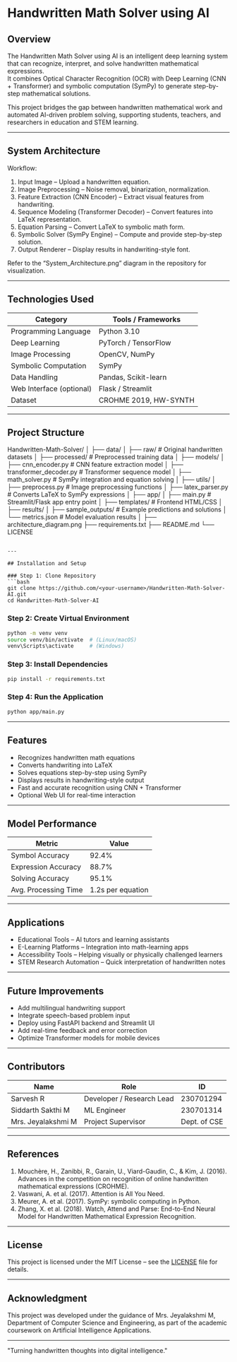 # Handwritten Math Solver using AI

## Overview
The Handwritten Math Solver using AI is an intelligent deep learning system that can recognize, interpret, and solve handwritten mathematical expressions.  
It combines Optical Character Recognition (OCR) with Deep Learning (CNN + Transformer) and symbolic computation (SymPy) to generate step-by-step mathematical solutions.

This project bridges the gap between handwritten mathematical work and automated AI-driven problem solving, supporting students, teachers, and researchers in education and STEM learning.

---

## System Architecture

Workflow:
1. Input Image – Upload a handwritten equation.
2. Image Preprocessing – Noise removal, binarization, normalization.
3. Feature Extraction (CNN Encoder) – Extract visual features from handwriting.
4. Sequence Modeling (Transformer Decoder) – Convert features into LaTeX representation.
5. Equation Parsing – Convert LaTeX to symbolic math form.
6. Symbolic Solver (SymPy Engine) – Compute and provide step-by-step solution.
7. Output Renderer – Display results in handwriting-style font.

Refer to the “System_Architecture.png” diagram in the repository for visualization.

---

## Technologies Used

| Category | Tools / Frameworks |
|-----------|--------------------|
| Programming Language | Python 3.10 |
| Deep Learning | PyTorch / TensorFlow |
| Image Processing | OpenCV, NumPy |
| Symbolic Computation | SymPy |
| Data Handling | Pandas, Scikit-learn |
| Web Interface (optional) | Flask / Streamlit |
| Dataset | CROHME 2019, HW-SYNTH |

---

## Project Structure



Handwritten-Math-Solver/
│
├── data/
│   ├── raw/                # Original handwritten datasets
│   ├── processed/          # Preprocessed training data
│
├── models/
│   ├── cnn_encoder.py      # CNN feature extraction model
│   ├── transformer_decoder.py  # Transformer sequence model
│   ├── math_solver.py      # SymPy integration and equation solving
│
├── utils/
│   ├── preprocess.py       # Image preprocessing functions
│   ├── latex_parser.py     # Converts LaTeX to SymPy expressions
│
├── app/
│   ├── main.py             # Streamlit/Flask app entry point
│   ├── templates/          # Frontend HTML/CSS
│
├── results/
│   ├── sample_outputs/     # Example predictions and solutions
│   └── metrics.json        # Model evaluation results
│
├── architecture_diagram.png
├── requirements.txt
├── README.md
└── LICENSE

````

---

## Installation and Setup

### Step 1: Clone Repository
```bash
git clone https://github.com/<your-username>/Handwritten-Math-Solver-AI.git
cd Handwritten-Math-Solver-AI
````

### Step 2: Create Virtual Environment

```bash
python -m venv venv
source venv/bin/activate  # (Linux/macOS)
venv\Scripts\activate     # (Windows)
```

### Step 3: Install Dependencies

```bash
pip install -r requirements.txt
```

### Step 4: Run the Application

```bash
python app/main.py
```

---

## Features

* Recognizes handwritten math equations
* Converts handwriting into LaTeX
* Solves equations step-by-step using SymPy
* Displays results in handwriting-style output
* Fast and accurate recognition using CNN + Transformer
* Optional Web UI for real-time interaction

---

## Model Performance

| Metric               | Value             |
| -------------------- | ----------------- |
| Symbol Accuracy      | 92.4%             |
| Expression Accuracy  | 88.7%             |
| Solving Accuracy     | 95.1%             |
| Avg. Processing Time | 1.2s per equation |

---

## Applications

* Educational Tools – AI tutors and learning assistants
* E-Learning Platforms – Integration into math-learning apps
* Accessibility Tools – Helping visually or physically challenged learners
* STEM Research Automation – Quick interpretation of handwritten notes

---

## Future Improvements

* Add multilingual handwriting support
* Integrate speech-based problem input
* Deploy using FastAPI backend and Streamlit UI
* Add real-time feedback and error correction
* Optimize Transformer models for mobile devices

---

## Contributors

| Name               | Role                      | ID           |
| ------------------ | ------------------------- | ------------ |
| Sarvesh R          | Developer / Research Lead | 230701294    |
| Siddarth Sakthi M  | ML Engineer               | 230701314    |
| Mrs. Jeyalakshmi M | Project Supervisor        | Dept. of CSE |

---

## References

1. Mouchère, H., Zanibbi, R., Garain, U., Viard-Gaudin, C., & Kim, J. (2016). Advances in the competition on recognition of online handwritten mathematical expressions (CROHME).
2. Vaswani, A. et al. (2017). Attention is All You Need.
3. Meurer, A. et al. (2017). SymPy: symbolic computing in Python.
4. Zhang, X. et al. (2018). Watch, Attend and Parse: End-to-End Neural Model for Handwritten Mathematical Expression Recognition.

---

## License

This project is licensed under the MIT License – see the [LICENSE](./LICENSE) file for details.

---

## Acknowledgment

This project was developed under the guidance of Mrs. Jeyalakshmi M,
Department of Computer Science and Engineering,
as part of the academic coursework on Artificial Intelligence Applications.

---

"Turning handwritten thoughts into digital intelligence."

```

```
